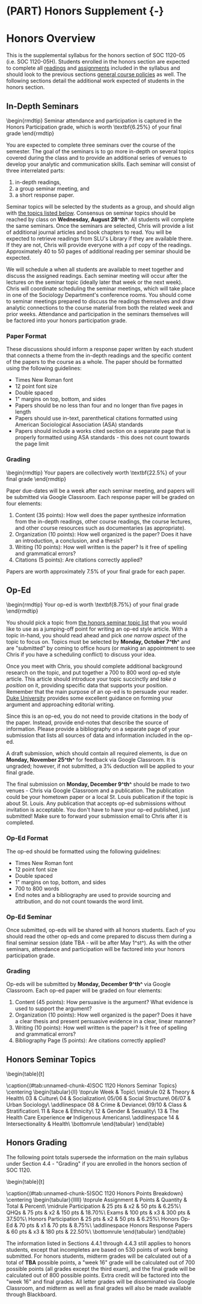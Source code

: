 # (PART) Honors Supplement {-}

# Honors Overview

This is the supplemental syllabus for the honors section of SOC 1120-05 (i.e. SOC 1120-05H). Students enrolled in the honors section are expected to complete all [readings](/lecture-schedule.html) and [assignments](/assignments-and-grading.html) included in the syllabus and should look to the previous sections [general course policies](/course-policies.html) as well. The following sections detail the additional work expected of students in the honors section.

## In-Depth Seminars

\begin{rmdtip}
Seminar attendance and participation is captured in the Honors
Participation grade, which is worth \textbf{6.25\%} of your final grade
\end{rmdtip}

You are expected to complete three seminars over the course of the semester. The goal of the seminars is to go more in-depth on several topics covered during the class and to provide an additional series of venues to develop your analytic and communication skills. Each seminar will consist of three interrelated parts:

1.  in-depth readings,
2.  a group seminar meeting, and
3.  a short response paper.

Seminar topics will be selected by the students as a group, and should align with [the topics listed below](/honors-seminar-topics.html). Consensus on seminar topics should be reached by class on **Wednesday, August 28^th^**. All students will complete the same seminars. Once the seminars are selected, Chris will provide a list of additional journal articles and book chapters to read. You will be expected to retrieve readings from SLU's Library if they are available there. If they are not, Chris will provide everyone with a `pdf` copy of the readings. Approximately 40 to 50 pages of additional reading per seminar should be expected.

We will schedule a when all students are available to meet together and discuss the assigned readings. Each seminar meeting will occur after the lectures on the seminar topic (ideally later that week or the next week). Chris will coordinate scheduling the seminar meetings, which will take place in one of the Sociology Department's conference rooms. You should come to seminar meetings prepared to discuss the readings themselves and draw analytic connections to the course material from both the related week and prior weeks. Attendance and participation in the seminars themselves will be factored into your honors participation grade.

### Paper Format

These discussions should inform a response paper written by each student that connects a theme from the in-depth readings and the specific content of the papers to the course as a whole. The paper should be formatted using the following guidelines:

* Times New Roman font
* 12 point font size
* Double spaced
* 1" margins on top, bottom, and sides
* Papers should be no less than four and no longer than five pages in length
* Papers should use in-text, parenthetical citations formatted using American Sociological Association (ASA) standards
* Papers should include a works cited section on a separate page that is properly formatted using ASA standards - this does not count towards the page limit

### Grading

\begin{rmdtip}
Your papers are collectively worth \textbf{22.5\%} of your final grade
\end{rmdtip}

Paper due-dates will be a week after each seminar meeting, and papers will be submitted via Google Classroom. Each response paper will be graded on four elements:

1.  Content (35 points): How well does the paper synthesize information from the in-depth readings, other course readings, the course lectures, and other course resources such as documentaries (as appropriate).
2.  Organization (10 points): How well organized is the paper? Does it have an introduction, a conclusion, and a thesis?
3.  Writing (10 points): How well written is the paper? Is it free of spelling and grammatical errors?
4.  Citations (5 points): Are citations correctly applied?

Papers are worth approximately 7.5% of your final grade for each paper.

## Op-Ed

\begin{rmdtip}
Your op-ed is worth \textbf{8.75\%} of your final grade
\end{rmdtip}

You should pick a topic from [the honors seminar topic list](/honors-seminar-topics.html) that you would like to use as a jumping-off point for writing an op-ed style article. With a topic in-hand, you should read ahead and pick *one narrow aspect* of the topic to focus on. Topics must be selected by **Monday, October 7^th^** and are "submitted" by coming to office hours (or making an appointment to see Chris if you have a scheduling conflict) to discuss your idea.

Once you meet with Chris, you should complete additional background research on the topic, and put together a 700 to 800 word op-ed style article. This article should introduce your topic succinctly and *take a position* on it, providing specific data that supports your position. Remember that the main purpose of an op-ed is to persuade your reader. [Duke University](https://styleguide.duke.edu/toolkits/writing-media/how-to-write-an-op-ed-article/) provides some excellent guidance on forming your argument and approaching editorial writing.

Since this is an op-ed, you do not need to provide citations in the body of the paper. Instead, provide end-notes that describe the source of information. Please provide a bibliography on a separate page of your submission that lists all sources of data and information included in the op-ed.

A draft submission, which should contain all required elements, is due on **Monday, November 25^th^** for feedback via Google Classroom. It is ungraded; however, if not submitted, a 3% deduction will be applied to your final grade.

The final submission on **Monday, December 9^th^** should be made to two venues - Chris via Google Classroom and a publication. The publication could be your hometown paper or a local St. Louis publication if the topic is about St. Louis. Any publication that accepts op-ed submissions without invitation is acceptable. You don't have to have your op-ed published, just submitted! Make sure to forward your submission email to Chris after it is completed.

### Op-Ed Format

The op-ed should be formatted using the following guidelines:

* Times New Roman font
* 12 point font size
* Double spaced
* 1" margins on top, bottom, and sides
* 700 to 800 words
* End notes and a bibliography are used to provide sourcing and attribution, and do not count towards the word limit.

### Op-Ed Seminar
Once submitted, op-eds will be shared with all honors students. Each of you should read the other op-eds and come prepared to discuss them during a final seminar session (date TBA - will be after May 1^st^). As with the other seminars, attendance and participation will be factored into your honors participation grade.

### Grading 
Op-eds will be submitted by **Monday, December 9^th^** via Google Classroom. Each op-ed paper will be graded on four elements:

1.  Content (45 points): How persuasive is the argument? What evidence is used to support the argument?
2.  Organization (10 points): How well organized is the paper? Does it
    have a clear thesis and present persuasive evidence in a clear, linear manner?
3.  Writing (10 points): How well written is the paper? Is it free of
    spelling and grammatical errors?
4.  Bibliography Page (5 points): Are citations correctly applied?

## Honors Seminar Topics

\begin{table}[t]

\caption{(\#tab:unnamed-chunk-4)SOC 1120 Honors Seminar Topics}
\centering
\begin{tabular}{ll}
\toprule
Week & Topic\\
\midrule
02 & Theory \& Health\\
03 & Culture\\
04 & Socialization\\
05/06 & Social Structure\\
06/07 & Urban Sociology\\
\addlinespace
08 & Crime \& Deviance\\
09/10 & Class \& Stratification\\
11 & Race \& Ethnicity\\
12 & Gender \& Sexuality\\
13 & The Health Care Experience **or** Indigenous Americans\\
\addlinespace
14 & Intersectionality \& Health\\
\bottomrule
\end{tabular}
\end{table}

## Honors Grading

The following point totals supersede the information on the main syllabus under Section 4.4 - "Grading" if you are enrolled in the honors section of SOC 1120.

\begin{table}[t]

\caption{(\#tab:unnamed-chunk-5)SOC 1120 Honors Points Breakdown}
\centering
\begin{tabular}{lllll}
\toprule
Assignment & Points & Quantity & Total & Percent\\
\midrule
Participation & 25 pts & x2 & 50 pts & 6.25\%\\
QHQs & 75 pts & x2 & 150 pts & 18.70\%\\
Exams & 100 pts & x3 & 300 pts & 37.50\%\\
Honors Participation & 25 pts & x2 & 50 pts & 6.25\%\\
Honors Op-Ed & 70 pts & x1 & 70 pts & 8.75\%\\
\addlinespace
Honors Response Papers & 60 pts & x3 & 180 pts & 22.50\%\\
\bottomrule
\end{tabular}
\end{table}

The information listed in Sections 4.4.1 through 4.4.3 still applies to honors students, except that incompletes are based on 530 points of work being submitted. For honors students, midterm grades will be calculated out of a total of **TBA** possible points, a "week 16" grade will be calculated out of 700 possible points (all grades except the third exam), and the final grade will be calculated out of 800 possible points. Extra credit will be factored into the "week 16" and final grades. All letter grades will be disseminated via Google Classroom, and midterm as well as final grades will also be made available through Blackboard.


